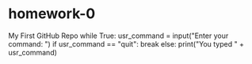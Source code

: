 # homework-0
My First GitHub Repo
while True: 
    usr_command = input("Enter your command: ")
    if usr_command == "quit":
      break
    else: 
      print("You typed " + usr_command)
